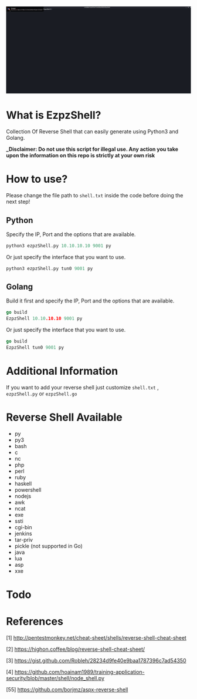 ![](https://github.com/H0j3n/EzpzShell/blob/main/demo.gif)

# What is EzpzShell?

Collection Of Reverse Shell that can easily generate using Python3 and Golang.

**_Disclaimer: Do not use this script for illegal use. Any action you take upon the information on this repo is strictly at your own risk**

# How to use?

Please change the file path to `shell.txt` inside the code before doing the next step!

## Python

Specify the IP, Port and the options that are available.

```python
python3 ezpzShell.py 10.10.10.10 9001 py
```

Or just specify the interface that you want to use.

```python
python3 ezpzShell.py tun0 9001 py
```

## Golang

Build it first and specify the IP, Port and the options that are available.

```go
go build
EzpzShell 10.10.10.10 9001 py
```

Or just specify the interface that you want to use.

```go
go build
EzpzShell tun0 9001 py
```

# Additional Information

If you want to add your reverse shell just customize `shell.txt` , `ezpzShell.py` or `ezpzShell.go`

# Reverse Shell Available

* py
* py3
* bash
* c
* nc
* php
* perl
* ruby
* haskell
* powershell
* nodejs
* awk
* ncat
* exe
* ssti
* cgi-bin
* jenkins
* tar-priv
* pickle (not supported in Go)
* java
* lua
* asp
* xxe

# Todo

# References

[1] http://pentestmonkey.net/cheat-sheet/shells/reverse-shell-cheat-sheet

[2] https://highon.coffee/blog/reverse-shell-cheat-sheet/

[3] https://gist.github.com/Robleh/28234d9fe40e9baa1787396c7ad54350

[4] https://github.com/hoainam1989/training-application-security/blob/master/shell/node_shell.py

[55] https://github.com/borjmz/aspx-reverse-shell
